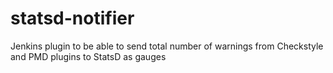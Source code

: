 # statsd-notifier
Jenkins plugin to be able to send total number of warnings from Checkstyle and PMD plugins to StatsD as gauges
